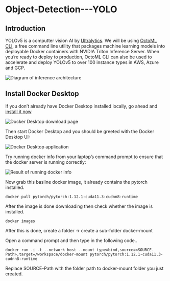# Object-Detection---YOLO

## Introduction

YOLOv5 is a computter vision AI by <a href="https://ultralytics.com">Ultralytics</a>. We will be using [OctoML CLI](https://try.octoml.ai/cli/), a free command line
utility that packages machine learning models into deployable Docker containers with NVIDIA Triton Inference Server. When you’re ready to deploy to production, OctoML CLI can also be used to accelerate and deploy YOLOv5 to over 100 instance types in AWS, Azure and GCP.

![Diagram of inference architecture](images/image1.png)

## Install Docker Desktop

If you don’t already have Docker Desktop installed locally, go ahead and
[install it now](https://www.docker.com/products/docker-desktop/).

![Docker Desktop download page](images/image31.png)

Then start Docker Desktop and you should be greeted with the Docker Desktop UI:

![Docker Desktop application](images/image33.png)

Try running docker info from your laptop’s command prompt to ensure that the
docker server is running correctly:

![Result of running docker info](images/image21.png)

Now grab this basline docker image, it already contains the pytorch installed.
``` shell
docker pull pytorch/pytorch:1.12.1-cuda11.3-cudnn8-runtime
```
After the image is done downloading then check whether the image is installed.
``` shell
docker images
```

After this is done, create a folder -> create a sub-folder docker-mount

Open a command prompt and then type in the following code..
``` shell
docker run -i -t --network host --mount type=bind,source=<SOURCE-Path>,target=/workspace/docker-mount pytorch/pytorch:1.12.1-cuda11.3-cudnn8-runtime
```
Replace SOURCE-Path with the folder path to docker-mount folder you just created. 
